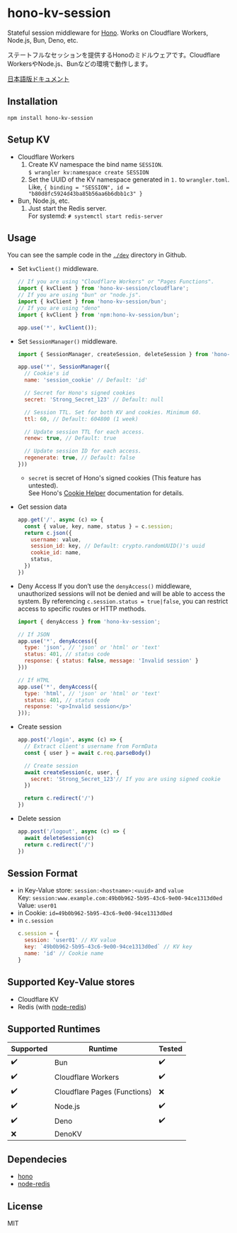 # hono-kv-session
Stateful session middleware for [Hono](https://hono.dev/). Works on Cloudflare Workers, Node.js, Bun, Deno, etc.

ステートフルなセッションを提供するHonoのミドルウェアです。Cloudflare WorkersやNode.js、Bunなどの環境で動作します。

[日本語版ドキュメント](./README.ja.md)

## Installation
```
npm install hono-kv-session
```

## Setup KV
- Cloudflare Workers
  1. Create KV namespace the bind name `SESSION`.  
     `$ wrangler kv:namespace create SESSION`
  2. Set the UUID of the KV namespace generated in `1.` to `wrangler.toml`.  
     Like, `{ binding = "SESSION", id = "b80d8fc5924d43ba85b56aa6b6dbb1c3" }`
- Bun, Node.js, etc.
  1. Just start the Redis server.  
     For systemd: `# systemctl start redis-server`

## Usage
You can see the sample code in the [`./dev`](./dev) directory in Github.

- Set `kvClient()` middleware.
   ```js
   // If you are using "Cloudflare Workers" or "Pages Functions".
   import { kvClient } from 'hono-kv-session/cloudflare';
   // If you are using "bun" or "node.js".
   import { kvClient } from 'hono-kv-session/bun';
   // If you are using "deno"
   import { kvClient } from 'npm:hono-kv-session/bun';
   
   app.use('*', kvClient());
   ```

- Set `SessionManager()` middleware.
   ```js
   import { SessionManager, createSession, deleteSession } from 'hono-kv-session' // If you are using Deno, replace module name to "npm:hono-kv-session"
   
   app.use('*', SessionManager({
     // Cookie's id
     name: 'session_cookie' // Default: 'id'
   
     // Secret for Hono's signed cookies
     secret: 'Strong_Secret_123' // Default: null

     // Session TTL. Set for both KV and cookies. Minimum 60.
     ttl: 60, // Default: 604800 (1 week)

     // Update session TTL for each access.
     renew: true, // Default: true

     // Update session ID for each access.
     regenerate: true, // Default: false
   }))
   ```
   - `secret` is secret of Hono's signed cookies (This feature has untested).  
     See Hono's [Cookie Helper](https://hono.dev/helpers/cookie) documentation for details.

- Get session data
   ```js
   app.get('/', async (c) => {
     const { value, key, name, status } = c.session;
     return c.json({
       username: value,
       session_id: key, // Default: crypto.randomUUID()'s uuid
       cookie_id: name,
       status,
     })
   })
   ```

- Deny Access
  If you don’t use the `denyAccess()` middleware, unauthorized sessions will not be denied and will be able to access the system.
  By referencing `c.session.status = true|false`, you can restrict access to specific routes or HTTP methods.
  ```js
  import { denyAccess } from 'hono-kv-session';

  // If JSON
  app.use('*', denyAccess({
    type: 'json', // 'json' or 'html' or 'text'
    status: 401, // status code
    response: { status: false, message: 'Invalid session' }
  }))

  // If HTML
  app.use('*', denyAccess({
    type: 'html', // 'json' or 'html' or 'text'
    status: 401, // status code
    response: '<p>Invalid session</p>'
  }));
  ```

- Create session
   ```js
   app.post('/login', async (c) => {
     // Extract client's username from FormData
     const { user } = await c.req.parseBody()
   
     // Create session
     await createSession(c, user, {
       secret: 'Strong_Secret_123'// If you are using signed cookie
     })
   
     return c.redirect('/')
   })
   ```

<!-- - Renewal session
   ```js
   app.get('/renew', async (c) => {
     const { value, key } = c.session;
   
     // Renewal session
     await createSession(c, user, {
       session: key // You can update it by setting the current session key.
     })
     
     return c.redirect('/')
   })
   ``` -->

- Delete session
   ```js
   app.post('/logout', async (c) => {
     await deleteSession(c)
     return c.redirect('/')
   })
   ```

## Session Format
- in Key-Value store: `session:<hostname>:<uuid>` and `value`  
  Key: `session:www.example.com:49b0b962-5b95-43c6-9e00-94ce1313d0ed`  
  Value: `user01`  
- in Cookie: `id=49b0b962-5b95-43c6-9e00-94ce1313d0ed`  
- in `c.session`  
  ```js
  c.session = {
    session: 'user01' // KV value
    key: `49b0b962-5b95-43c6-9e00-94ce1313d0ed` // KV key
    name: 'id' // Cookie name
  }
  ```

## Supported Key-Value stores
- Cloudflare KV
- Redis (with [node-redis](https://github.com/redis/node-redis))

## Supported Runtimes
| Supported | Runtime | Tested |
| --- | --- | --- |
| ✔️ | Bun | ✔️ |
| ✔️ | Cloudflare Workers | ✔️ |
| ✔️ | Cloudflare Pages (Functions) | ❌ |
| ✔️ | Node.js | ✔️ |
| ✔️ | Deno | ✔️ |
| ❌ | DenoKV |  |

## Dependecies
- [hono](https://hono.dev/)
- [node-redis](https://github.com/redis/node-redis)

## License
MIT